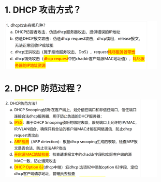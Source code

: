 # 1. DHCP 攻击方式？

![alt text](images/面试题---DHCP攻击防范/image.png)

# 2. DHCP 防范过程？

![alt text](images/面试题---DHCP攻击防范/image-1.png)
